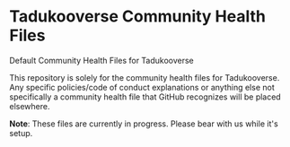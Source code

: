 # Tadukooverse Community Health Files
Default Community Health Files for Tadukooverse

This repository is solely for the community health files for Tadukooverse. Any specific policies/code of conduct explanations or anything else not specifically a 
community health file that GitHub recognizes will be placed elsewhere.

**Note**: These files are currently in progress. Please bear with us while it's setup.
